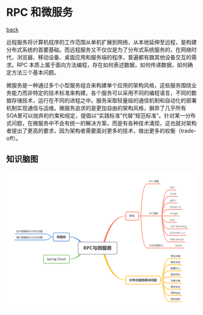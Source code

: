 # RPC 和微服务

[back](../README.md)

远程服务将计算机程序的工作范围从单机扩展到网络，从本地延伸至远程，是构建分布式系统的首要基础。而远程服务又不仅仅是为了分布式系统服务的，在网络时代，浏览器、移动设备、桌面应用和服务端的程序，普遍都有跟其他设备交互的需求。RPC 本质上属于面向方法编程，存在如何表述数据，如何传递数据，如何确定方法三个基本问题。

微服务是一种通过多个小型服务组合来构建单个应用的架构风格，这些服务围绕业务能力而非特定的技术标准来构建。各个服务可以采用不同的编程语言，不同的数据存储技术，运行在不同的进程之中。服务采取轻量级的通信机制和自动化的部署机制实现通信与运维。微服务追求的是更加自由的架构风格，摒弃了几乎所有SOA里可以抛弃的约束和规定，提倡以“实践标准”代替“规范标准”。针对某一分布式问题，在微服务中不会有统一的解决方案，而是有各种技术涌现，这也就对架构者提出了更高的要求，因为架构者需要面对更多的技术，做出更多的权衡（trade-off）。

## 知识脑图

![](./mind/7.RPC与微服务.png)

